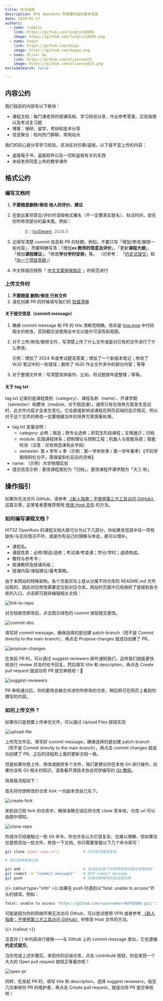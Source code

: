 ```yaml
---
title: 参与指南
description: 参与 OpenAuto 所需要知道的基本信息
date: 2024-05-17
authors:
  - name: longlin
    link: https://github.com/longlin10086
    image: https://github.com/longlin10086.png
  - name: kowyo
    link: https://github.com/kowyo
    image: https://github.com/kowyo.png
  - name: Oliver Wu
    link: https://github.com/oliverwu515
    image: https://github.com/oliverwu515.png
excludeSearch: false

---
```


## 内容公约

我们目前的内容有以下板块：

- 课程文档：每门课老师的授课风格、学习经验分享、作业参考答案、实验指南以及考试复习题
- 博客：保研，留学，考研和技术分享
- 信息聚合：校内热门群聊，常用站点

我们的初心是分享学习经验，坚决反对抄袭/盗版，以下是不宜上传的内容：

- 盗版电子书，盗版软件以及一切和盗版有关的东西
- 未经老师同意上传的教学课件

## 格式公约

### 编写文档时

1. **不要随意删除/修改 他人的评价、建议**

2. 在提出某项意见/评价时请按格式署名（不一定要真实姓名）、标注时间，放在你所修改部分的最末尾。例如：

   > 文 / [IcyDesert](https://github.com/IcyDesert), 2024.5

3. 记得写清楚 commit 信息和 PR 的标题。例如，不要只写「增加/修改/删除一些内容」，而要明确写清：「增加**xx 教师的信息及评价**」、「更新**课程大纲**」、「增加**课程建议**」、「修改**学分学时安排**」等。
   （可参考： 「[约定式提交](https://www.conventionalcommits.org/zh-hans/v1.0.0/)」和「[向一个项目贡献](https://git-scm.com/book/zh/v2/%E5%88%86%E5%B8%83%E5%BC%8F-Git-%E5%90%91%E4%B8%80%E4%B8%AA%E9%A1%B9%E7%9B%AE%E8%B4%A1%E7%8C%AE)」）

4. 中文排版应按照「 [中文文案排版指北](https://github.com/sparanoid/chinese-copywriting-guidelines) 」的规范进行

### 上传文件时

1. **不要随意 删除/修改 已有文件**
2. 请在创建 PR 的时候填写我们的 [检查清单](https://github.com/HITSZ-OpenAuto/.github/blob/main/pull_request_template.md?plain=1)

#### 关于提交信息（commit message）

1. 确保 commit message 和 PR 的 title 清晰而明确。除非是 [hoa.moe](https://github.com/HITSZ-OpenAuto/hoa-moe) 中代码相关的修改，否则都应该使用全中文以提升可读性和观感。

2. 对于上传/修改/删除文件，写清楚上传了什么文件或是对已有的文件进行了什么修改。

   示例：增加了 2024 年度考试题及答案；增加了一个新版本笔记；修改了 WJD 笔记中的一些错误；删除了 WJD 作业文件夹中的部分内容；等等

3. 对于整理文件夹：写清楚具体操作。比如，将试题按年度整理；等等。

#### 关于 tag.txt

tag.txt 记录的是课程类别（category）、课程名称（name）、开课学期（semester）和模块（module，对于限选课）。通常只有在培养方案发生变动时，此文件内容才会发生变化。它会直接影响该课程在网页前端的显示情况，所以对于这个文件的修改一定要根据当年的培养方案慎重处理。

- tag.txt 变量说明：
  - category: 必修；限选；跨专业选修；研究生阶段课程；文理通识；归档
  - module: 实践课程体系；控制理论与控制工程；机器人与智能系统；智能检测（注意：仅有限选课有此字段）
  - semester: 第 x 学年 x 季（示例：第一学年秋季 / 第一学年春季）【不同学期用斜杠分开，需保留斜杠前后的空格】
- name: （示例）大学物理实验
- 提交信息示例：更改课程类别为「归档」，更改课程开课学期为「大三·秋」

## 操作指引

如果你无法访问 GitHub，请参考 [《新人指南：不使用第三方工具访问 GitHub》](https://hoa.moe/blog/access-github/) 这篇文章，这里笔者更推荐使用 [修改 Host 文件](https://hoa.moe/blog/access-github/#3-通过修改-hosts-文件访问-github) 的方法。

### 如何编写课程文档？

HITSZ OpenAuto 的课程文档大致可分为以下几部分，你如果发现其中任一项有缺失/与实际情况不符，或是你有自己的理解与体会，都可以增补。

- 课程名。
- 课程性质：必修/限选/选修；考试课/考查课；学分/学时；成绩构成。
- 教材与参考书；
- 授课教师及授课风格；
- 授课内容/课程建议/备考策略。

由于本网站的特殊架构，各个页面实际上是从分属不同仓库的 README.md 文件拉取的，因此对应修改需要定位到对应仓库。网站的页面中已经做好了链接到各仓库的入口，点击即可跳转编辑相关文档：

![link-to-repo](link-to-repo.png)

对文档做完修改后，点击图示绿色的 commit 按钮提交更改。

![commit-doc](commit-doc.png)

填写好 commit message，确保选择的是创建 patch-branch（而不是 Commit directly to the main branch），再点击 Propose changes 就成功创建了 PR。

![propose-changes](propose-changes.png)

在发起 PR 时，可以通过 suggest reviewers 邮件通知我们，这样我们就能更快地进行 review 并及时给予回复。然后填写 title 和 description，再点击 Create pull request 就成功将 PR 提交审核啦！🎉

![suggest-reviewers](suggest-reviewers.png)

PR 审核通过后，你的更改会被合并进你所修改的仓库，稍后即可在网页上看到你撰写的内容。

### 如何上传文件？

如果你只是想要上传单份文件，可以通过 Upload Files 按钮实现

![upload-file](upload-files.png)

上传完文件后，填写好 commit message，确保选择的是创建 patch-branch（而不是 Commit directly to the main branch），再点击 commit changes 就成功创建了 PR。之后的流程和上面的更新文档一致。

但是如果你想上传、修改或删除多个文件，我们更建议你在本地 Git 进行操作，如果你没有 Git 相关的知识，请查看开源技术协会同学编写的 [Git 教程](https://wiki.osa.moe/guide-for-beginner/git-tutorial/)。

简易版流程如下：

首先将你想修改的仓库 fork 一份副本至自己名下。

![create-fork](create-fork.png)

来到自己刚 fork 的仓库中，确保准确无误后将仓库 clone 至本地，仓库 url 可以由图中得知。

![clone-repo](clone-repo.png)

你或许已经接触过一些 Git 命令，你也许会认为它很复杂，也难以理解，但如果仅仅是想添加一些文件，修改一下文档，你只需要掌握以下几个命令即可：

```bash
git clone [your-repo-url]           # 将仓库克隆至本地

# 进行各种修改之后

git add .                           # 将当前目录下所有修改部分提交至暂存区
git commit -m "[commit message]"    # 提交 commit message
git push                            # 将本地修改同步到远端仓库

```

{{< callout type="info" >}}
如果在 push 时遇到以"fatal: unable to access"开头的错误，例如：

```bash
fatal: unable to access 'https://github.com/<username>/AUTO3005.git/': OpenSSL SSL_connect: SSL_ERROR_SYSCALL in connection to github.com:443
```

可能是因为你的网络环境无法访问 Github，可以尝试使用 VPN 或者参考 [《新人指南：不使用第三方工具访问 GitHub》](https://hoa.moe/blog/access-github/#3-通过修改-hosts-文件访问-github) 中修改 Host 文件的方法。

{{< /callout >}}

注意将 [ ] 中内容进行替换——与 Github 上的 commit message 类似，它也遵循 **约定式提交**。

当你完成上述步骤后，来到你的远端仓库，点击 contribute 按钮，你会发现一个大大的 Open pull request 按钮正等着你呢！

![open-pr](open-pr.png)

同样，在发起 PR 时，填写 title 和 description，选择 suggest reviewers，指定几位审核你 PR 的维护者，再点击 Create pull request，就成功将 PR 提交审核啦！
